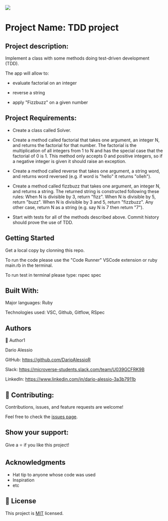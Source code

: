 ![](https://img.shields.io/badge/Microverse-blueviolet)

# Project Name: TDD project

## Project description:
Implement a class with some methods doing test-driven development (TDD).

The app will allow to:

- evaluate factorial on an integer

- reverse a string

- apply "Fizzbuzz" on a given number

## Project Requirements:
- Create a class called Solver.

- Create a method called factorial that takes one argument, an integer N, and returns the factorial for that number. The factorial is the multiplication of all integers from 1 to N and has the special case that the factorial of 0 is 1. This method only accepts 0 and positive integers, so if a negative integer is given it should raise an exception.

- Create a method called reverse that takes one argument, a string word, and returns word reversed (e.g. if word is "hello" it returns "olleh").

- Create a method called fizzbuzz that takes one argument, an integer N, and returns a string. The returned string is constructed following these rules:
When N is divisible by 3, return "fizz".
When N is divisible by 5, return "buzz".
When N is divisible by 3 and 5, return "fizzbuzz".
Any other case, return N as a string (e.g. say N is 7 then return "7").

- Start with tests for all of the methods described above. Commit history should prove the use of TDD.


## Getting Started

Get a local copy by clonning this repo.

To run the code please use the "Code Runner" VSCode extension or
ruby main.rb in the terminal.

To run test in terminal please type: rspec spec

## Built With:
Major languages: Ruby

Technologies used: VSC, Github, Gitflow, RSpec

##  Authors
👤 Author1

Dario Alessio

GitHub: https://github.com/DarioAlessioR

Slack: https://microverse-students.slack.com/team/U039GCFRK9B

LinkedIn: https://www.linkedin.com/in/dario-alessio-3a3b7911b

## 🤝 Contributing:

Contributions, issues, and feature requests are welcome!

Feel free to check the [issues page](../../issues/).

## Show your support:

Give a ⭐️ if you like this project!

## Acknowledgments

- Hat tip to anyone whose code was used
- Inspiration
- etc

## 📝 License

This project is [MIT](./LICENSE) licensed.